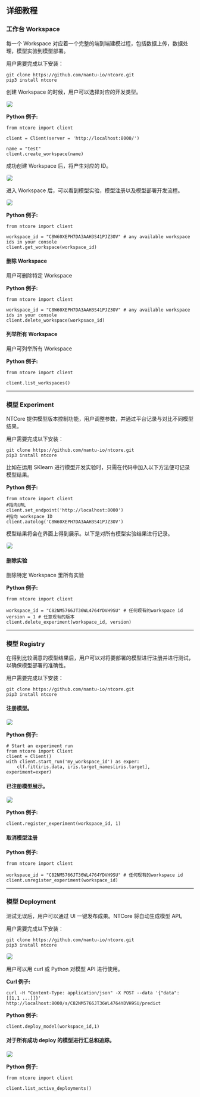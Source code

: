 ## <b>详细教程</b> <!-- {docsify-ignore} -->

### 工作台 Workspace

每一个 Workspace 对应着一个完整的端到端建模过程，包括数据上传，数据处理，模型实验到模型部署。

用户需要完成以下安装：

```
git clone https://github.com/nantu-io/ntcore.git
pip3 install ntcore
```

创建 Workspace 的时候，用户可以选择对应的开发类型。

<img src="./media/workspace-create.png" style="border:1px solid #F7F7F7; border-radius:5px;" />

<b>Python 例子:</b>

```
from ntcore import client

client = Client(server = 'http://localhost:8000/')

name = "test"
client.create_workspace(name)
```

成功创建 Workspace 后，将产生对应的 ID。

<img src="./media/workspace-id.png" style="border:1px solid #F7F7F7; border-radius:5px;" />

进入 Workspace 后，可以看到模型实验，模型注册以及模型部署开发流程。

<img src="./media/workspace-development.png" style="border:1px solid #F7F7F7; border-radius:5px;" />

<b>Python 例子:</b>

```
from ntcore import client

workspace_id = "C8W60XEPH7DA3AAH3S41PJZ3OV" # any available workspace ids in your console
client.get_workspace(workspace_id)
```

#### 删除 Workspace

用户可删除特定 Workspace

<b>Python 例子:</b>

```
from ntcore import client

workspace_id = "C8W60XEPH7DA3AAH3S41PJZ3OV" # any available workspace ids in your console
client.delete_workspace(workpsace_id)
```

#### 列举所有 Workspace

用户可列举所有 Workspace

<b>Python 例子:</b>

```
from ntcore import client

client.list_workspaces()
```

---

### 模型 Experiment

NTCore 提供模型版本控制功能，用户调整参数，并通过平台记录与对比不同模型结果。

用户需要完成以下安装：

```
git clone https://github.com/nantu-io/ntcore.git
pip3 install ntcore
```

比如在运用 SKlearn 进行模型开发实验时，只需在代码中加入以下方法便可记录模型结果。

<b>Python 例子:</b>

```
from ntcore import client
#指向URL
client.set_endpoint('http://localhost:8000')
#指向 workspace ID
client.autolog('C8W60XEPH7DA3AAH3S41PJZ3OV')
```

模型结果将会在界面上得到展示。以下是对所有模型实验结果进行记录。

<img src="./media/workspace-experiment.png" style="border:1px solid #F7F7F7; border-radius:5px;" />

#### 删除实验

删除特定 Workspace 里所有实验

<b>Python 例子:</b>

```
from ntcore import client

workspace_id = "C82NM5766JT36WL4764YDVH9SU" # 任何现有的workspace id
version = 1 # 任意现有的版本
client.delete_experiment(workspace_id, version)
```

---

### 模型 Registry

在得到比较满意的模型结果后，用户可以对将要部署的模型进行注册并进行测试，以确保模型部署的准确性。

用户需要完成以下安装：

```
git clone https://github.com/nantu-io/ntcore.git
pip3 install ntcore
```

#### 注册模型。

<img src="./media/workspace-reg.png" style="border:1px solid #F7F7F7; border-radius:5px;" />

<b>Python 例子:</b>

```
# Start an experiment run
from ntcore import Client
client = Client()
with client.start_run('my_workspace_id') as exper:
    clf.fit(iris.data, iris.target_names[iris.target], experiment=exper)
```

#### 已注册模型展示。

<img src="./media/workspace-reg-UI.png" style="border:1px solid #F7F7F7; border-radius:5px;" />

<b>Python 例子:</b>

```
client.register_experiment(workspace_id, 1)
```

#### 取消模型注册

<b>Python 例子:</b>

```
from ntcore import client

workspace_id = "C82NM5766JT36WL4764YDVH9SU" # 任何现有的workspace id
client.unregister_experiment(workspace_id)
```

---

### 模型 Deployment

测试无误后，用户可以通过 UI 一键发布成果。NTCore 将自动生成模型 API。

用户需要完成以下安装：

```
git clone https://github.com/nantu-io/ntcore.git
pip3 install ntcore
```

<img src="./media/workspace-deploy.png" style="border:1px solid #F7F7F7; border-radius:5px;" />

用户可以用 curl 或 Python 对模型 API 进行使用。

<b>Curl 例子:</b>

```
curl -H "Content-Type: application/json" -X POST --data '{"data": [[1,1 ...]]}' http://localhost:8000/s/C82NM5766JT36WL4764YDVH9SU/predict
```

<b>Python 例子:</b>

```
client.deploy_model(workspace_id,1)
```

#### 对于所有成功 deploy 的模型进行汇总和追踪。

<img src="./media/workspace-model-track.png" style="border:1px solid #F7F7F7; border-radius:5px;" />

<b>Python 例子:</b>

```
from ntcore import client

client.list_active_deployments()
```
